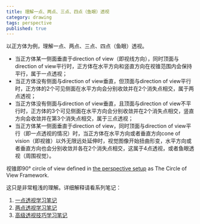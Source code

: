 ```yaml
---
title: 理解一点、两点、三点、四点（鱼眼）透视
category: drawing
tags: perspective
published: true
---
```

以正方体为例，理解一点、两点、三点、四点（鱼眼）透视。

- 当正方体某一侧面垂直于direction of view（即视线方向），同时顶面与direction of view平行时，正方体在水平方向和竖直方向在视锥范围内会保持平行，属于一点透视；
- 当正方体没有侧面与direction of view垂直，但顶面与direction of view平行时，正方体的2个可见侧面在水平方向会分别收敛并在2个消失点相交，属于两点透视；
- 当正方体没有侧面与direction of view垂直，且顶面与direction of view不平行时，正方体的3个可见侧面在水平方向会分别收敛并在2个消失点相交，竖直方向会收敛并在第3个消失点相交，属于三点透视；
- 当正方体某一侧面垂直于direction of view，同时顶面与direction of view平行（即一点透视的情况）时，当正方体在水平方向或者垂直方向cone of vision（即视锥）以外无限远处延伸时，视觉图像开始扭曲形变，水平方向或者垂直方向也会分别收敛并各在2个消失点相交，这属于4点透视，或者鱼眼透视（周围视觉）。

视锥即90° circle of view defined in [the perspective setup](https://handprint.com/HP/WCL/perspect1.html#setup) as The Circle of View Framework.

这只是非常粗浅的理解。详细解释请看系列笔记：

1. [一点透视学习笔记](https://goooooouwa.github.io/drawing/2024/09/13/notes-on-central-perspective.html)
1. [两点透视学习笔记](https://goooooouwa.github.io/drawing/2025/09/26/notes-on-2-point-perspective.md.html)
1. [高级透视技巧学习笔记](https://goooooouwa.github.io/drawing/2025/09/28/notes-on-advanced-perspective.html)



